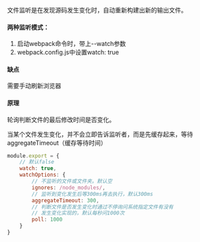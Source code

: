 文件监听是在发现源码发生变化时，自动重新构建出新的输出文件。



#### 两种监听模式：

1. 启动webpack命令时，带上--watch参数
2. webpack.config.js中设置watch: true



#### 缺点

需要手动刷新浏览器



#### 原理

轮询判断文件的最后修改时间是否变化。

当某个文件发生变化，并不会立即告诉监听者，而是先缓存起来，等待aggregateTimeout（缓存等待时间）



```js
module.export = {
    // 默认false
	watch: true,
    watchOptions: {
        // 不监听的文件或文件夹。默认空
        ignores: /node_modules/,
        // 监听到变化发生后等300ms再去执行，默认300ms
        aggregateTimeout: 300,
        // 判断文件是否发生变化时通过不停询问系统指定文件有没有
        // 发生变化实现的，默认每秒问1000次
        poll: 1000
    }
}
```

